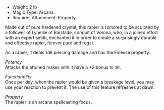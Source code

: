 - Weight: 2 lb
- Magic Type: Arcana
- Requires Attunement: Property
 
Made out of pure hardened crystal, this rapier is rumored to be sculpted by a follower of Lynellie of Barclade, conduit of Vorona, who, in a joined effort with an expert smith, enchanted it in order to create a surprisingly durable and effective rapier, forever pure and regal.
 
As a rapier, it deals 1d8 piercing damage and has the Finesse property.
 
_Potency_  
Attacks the attuned makes with it have a +2 bonus to hit.
 
_Functionality_  
Once per day, when the rapier would be given a breakage level, you may use your reaction to prevent it. The use of this feature refreshes at dawn.
 
_Property_  
The rapier is an arcane spellcasting focus.